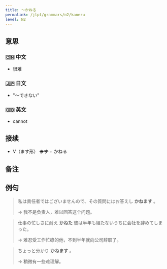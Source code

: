```yaml
---
title: 〜かねる
permalink: /jlpt/grammars/n2/kaneru
level: N2
---
```


## 意思

### 🇨🇳 中文

- 很难

### 🇯🇵 日文

- "〜できない"

### 🇬🇧 英文

- cannot

## 接续

- V（ます形） ~~ます~~ + かねる

## 备注


## 例句

> 私は責任者ではございませんので、その質問にはお答えし **かねます** 。
>
> → 我不是负责人，难以回答这个问题。

> 仕事の忙しさに耐え **かねた** 彼は半年も経たないうちに会社を辞めてしまった。
>
> → 难忍受工作忙碌的他，不到半年就向公司辞职了。

> ちょっと分かり **かねます** 。
>
> → 稍微有一些难理解。

